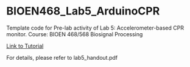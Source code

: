 # BIOEN468_Lab5_ArduinoCPR
Template code for Pre-lab activity of Lab 5: Accelerometer-based CPR monitor.
Course: BIOEN 468/568 Biosignal Processing 

[Link to Tutorial](https://youtu.be/ayzmJSZCWJU)

For details, please refer to lab5_handout.pdf